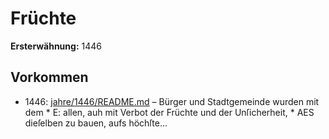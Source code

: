 # Früchte

**Ersterwähnung:** 1446

## Vorkommen
- 1446: [jahre/1446/README.md](../jahre/1446/README.md) – Bürger und Stadtgemeinde wurden mit dem *
E: allen, auh mit Verbot der Früchte und der Unſicherheit, *
AES dieſelben zu bauen, aufs höchſte...
